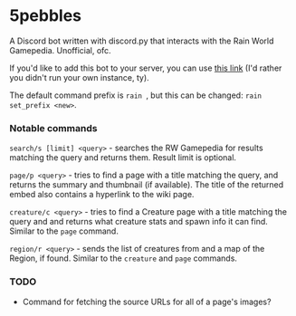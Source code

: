# 5pebbles
A Discord bot written with discord.py that interacts with the Rain World Gamepedia. Unofficial, ofc.

If you'd like to add this bot to your server, you can use [this link](https://discord.com/api/oauth2/authorize?client_id=739950956313051219&permissions=67488832&scope=bot) (I'd rather you didn't run your own instance, ty).

The default command prefix is `rain `, but this can be changed: `rain set_prefix <new>`.

### Notable commands
`search/s [limit] <query>` - searches the RW Gamepedia for results matching the query and returns them. Result limit is optional.

`page/p <query>` - tries to find a page with a title matching the query, and returns the summary and thumbnail (if available). The title of the returned embed also contains a hyperlink to the wiki page.

`creature/c <query>` - tries to find a Creature page with a title matching the query and and returns what creature stats and spawn info it can find. Similar to the `page` command. 

`region/r <query>` - sends the list of creatures from and a map of the Region, if found. Similar to the `creature` and `page` commands.

### TODO
- Command for fetching the source URLs for all of a page's images?
